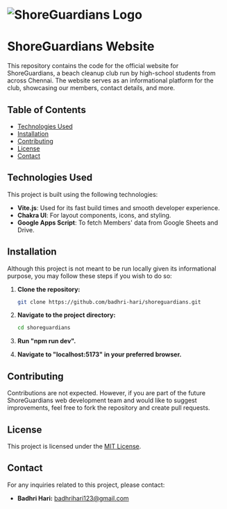 # ![ShoreGuardians Logo](./shoreguardians-logo.png)

# ShoreGuardians Website

This repository contains the code for the official website for ShoreGuardians, a beach cleanup club run by high-school students from across Chennai. The website serves as an informational platform for the club, showcasing our members, contact details, and more.

## Table of Contents

- [Technologies Used](#technologies-used)
- [Installation](#installation)
- [Contributing](#contributing)
- [License](#license)
- [Contact](#contact)

## Technologies Used

This project is built using the following technologies:

- **Vite.js**: Used for its fast build times and smooth developer experience.
- **Chakra UI**: For layout components, icons, and styling.
- **Google Apps Script**: To fetch Members' data from Google Sheets and Drive.

## Installation

Although this project is not meant to be run locally given its informational purpose, you may follow these steps if you wish to do so:

1. **Clone the repository:**

   ```bash
   git clone https://github.com/badhri-hari/shoreguardians.git
   ```

2. **Navigate to the project directory:**

   ```bash
   cd shoreguardians
   ```

3. **Run "npm run dev".**

4. **Navigate to "localhost:5173" in your preferred browser.**

## Contributing

Contributions are not expected. However, if you are part of the future ShoreGuardians web development team and would like to suggest improvements, feel free to fork the repository and create pull requests.

## License

This project is licensed under the [MIT License](LICENSE).

## Contact

For any inquiries related to this project, please contact:

- **Badhri Hari:** badhrihari123@gmail.com
